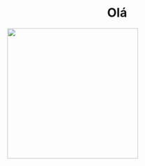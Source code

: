 <h1 align="center"> Olá </h1>

<img src="[https://c.tenor.com/ozjGPtjt1LUAAAAC/spock-star-trek.gif]" align="center" width="300">
